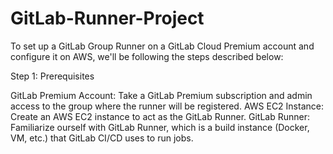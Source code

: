 # GitLab-Runner-Project


To set up a GitLab Group Runner on a GitLab Cloud Premium account and configure it on AWS, we'll be following the steps described below:

Step 1: Prerequisites

GitLab Premium Account: Take a GitLab Premium subscription and admin access to the group where the runner will be registered.
AWS EC2 Instance: Create an AWS EC2 instance to act as the GitLab Runner.
GitLab Runner: Familiarize ourself with GitLab Runner, which is a build instance (Docker, VM, etc.) that GitLab CI/CD uses to run jobs.

